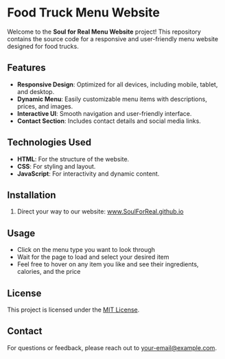 # Food Truck Menu Website

Welcome to the **Soul for Real Menu Website** project! This repository contains the source code for a responsive and user-friendly menu website designed for food trucks.

## Features

- **Responsive Design**: Optimized for all devices, including mobile, tablet, and desktop.
- **Dynamic Menu**: Easily customizable menu items with descriptions, prices, and images.
- **Interactive UI**: Smooth navigation and user-friendly interface.
- **Contact Section**: Includes contact details and social media links.

## Technologies Used

- **HTML**: For the structure of the website.
- **CSS**: For styling and layout.
- **JavaScript**: For interactivity and dynamic content.

## Installation

1. Direct your way to our website: www.SoulForReal.github.io

## Usage

- Click on the menu type you want to look through
- Wait for the page to load and select your desired item
- Feel free to hover on any item you like and see their ingredients, calories, and the price

## License

This project is licensed under the [MIT License](LICENSE).

## Contact

For questions or feedback, please reach out to [your-email@example.com](mailto:your-email@example.com).
